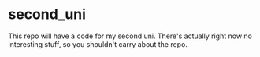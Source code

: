 # second_uni

This repo will have a code for my second uni. There's actually right now no interesting stuff, so you shouldn't carry about the repo.
